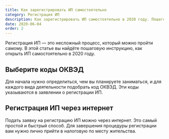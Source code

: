 ```yaml
---
title: Как зарегистрировать ИП самостоятельно
category: Регистрация ИП
description: Как зарегистрировать ИП самостоятельно в 2020 году. Пошаговая инструкция
date: 2020-06-04
order: 2
---
```


Регистрация ИП&nbsp;&mdash; это несложный процесс, который можно пройти самому. В&nbsp;этой статье вы&nbsp;найдёте пошаговую инструкцию, как открыть&nbsp;ИП самостоятельно в&nbsp;2020 году.

## Выберите коды ОКВЭД

Для начала нужно определиться, чем вы&nbsp;планируете заниматься, и&nbsp;для каждого вида деятельности подобрать код ОКВЭД. Эти коды указываются в&nbsp;заявлении о&nbsp;регистрации&nbsp;ИП.

<Alert message="**Читайте также**: [Виды деятельности и&nbsp;коды ОКВЭД](/kb/kinds-of-activity/)" type="info" />

## Регистрация ИП через интернет

Подать заявку на&nbsp;регистрацию&nbsp;ИП можно через интернет. Это самый простой и&nbsp;быстрый способ. Для завершения процедуры регистрации вам нужно лично прийти в&nbsp;налоговую по&nbsp;месту жительства.
